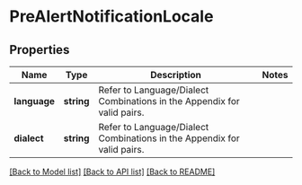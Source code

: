 # PreAlertNotificationLocale

## Properties
Name | Type | Description | Notes
------------ | ------------- | ------------- | -------------
**language** | **string** | Refer to Language/Dialect Combinations in the Appendix for valid pairs. | 
**dialect** | **string** | Refer to Language/Dialect Combinations in the Appendix for valid pairs. | 

[[Back to Model list]](../../README.md#documentation-for-models) [[Back to API list]](../../README.md#documentation-for-api-endpoints) [[Back to README]](../../README.md)

